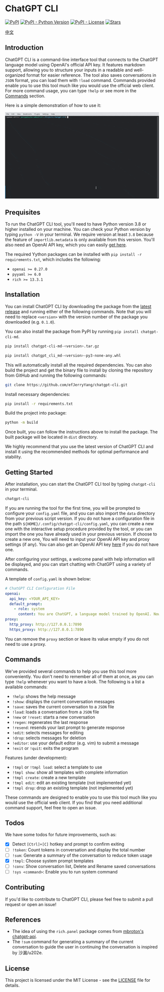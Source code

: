 # ChatGPT CLI

[![PyPI](https://img.shields.io/pypi/v/chatgpt-cli-md)](https://pypi.org/project/chatgpt-cli-md/)
[![PyPI - Python Version](https://img.shields.io/pypi/pyversions/chatgpt-cli-md)](https://pypi.org/project/chatgpt-cli-md/)
[![PyPI - License](https://img.shields.io/pypi/l/chatgpt-cli-md)](https://pypi.org/project/chatgpt-cli-md/)
[![Stars](https://img.shields.io/github/stars/efJerryYang/chatgpt-cli)](https://github.com/efJerryYang/chatgpt-cli/stargazers)

[中文](README_zh.md)

## Introduction

ChatGPT CLI is a command-line interface tool that connects to the ChatGPT language model
using OpenAI's official API key. It features markdown support, allowing you to structure
your inputs in a readable and well-organized format for easier reference. The tool also
saves conversations in `JSON` format, you can load them with `!load` command. Commands
provided enable you to use this tool much like you would use the official web client. For
more command usage, you can type `!help` or see more in the [Commands](#commands) section.

Here is a simple demonstration of how to use it:

![demo](docs/demo/ezgif.com-optimize.gif)

<!-- For more detailed information, please check out the `<link_to_docs>`. -->

## Prequisites

To run the ChatGPT CLI tool, you'll need to have Python version 3.8 or higher installed on
your machine. You can check your Python version by typing `python -V` in your terminal. We
require version at least `3.8` because the feature of `importlib.metadata` is only
available from this version. You'll also need an OpenAI API key, which you can easily
[get here](https://platform.openai.com/account/api-keys).

The required Yython packages can be installed with `pip install -r requirements.txt`,
which includes the following:

- `openai >= 0.27.0`
- `pyyaml >= 6.0`
- `rich >= 13.3.1`

## Installation

You can install ChatGPT CLI by downloading the package from the
[latest release](https://github.com/efJerryYang/chatgpt-cli/releases) and running either
of the following commands. Note that you will need to replace `<version>` with the version
number of the package you downloaded (e.g. `0.1.0`).

You can also install the package from PyPI by running `pip install chatgpt-cli-md`.

```sh
pip install chatgpt-cli-md-<version>.tar.gz
```

```sh
pip install chatgpt_cli_md-<version>-py3-none-any.whl
```

This will automatically install all the required dependencies. You can also build the
project and get the binary file to install by cloning the repository from GitHub and
running the following commands:

```sh
git clone https://github.com/efJerryYang/chatgpt-cli.git
```

Install necessary dependencies:

```sh
pip install -r requirements.txt
```

Build the project into package:

```sh
python -m build
```

Once built, you can follow the instructions above to install the package. The built
package will be located in `dist` directory.

We highly recommend that you use the latest version of ChatGPT CLI and install it using
the recommended methods for optimal performance and stability.

## Getting Started

After installation, you can start the ChatGPT CLI tool by typing `chatgpt-cli` in your
terminal.

```sh
chatgpt-cli
```

If you are running the tool for the first time, you will be prompted to configure your
`config.yaml` file, and you can also import the `data` directory from your previous script
version. If you do not have a configuration file in the path
`${HOME}/.config/chatgpt-cli/config.yaml`, you can create a new one with the interactive
setup procedure provided by the tool, or you can import the one you have already used in
your previous version. If choose to create a new one, You will need to input your OpenAI
API key and proxy settings (if any). You can also get an OpenAI API key
[here](https://platform.openai.com/account/api-keys) if you do not have one.

After configuring your settings, a welcome panel with help information will be displayed,
and you can start chatting with ChatGPT using a variety of commands.

A template of `config.yaml` is shown below:

```yaml
# ChatGPT CLI Configuration File
openai:
  api_key: <YOUR_API_KEY>
  default_prompt:
    - role: system
      content: You are ChatGPT, a language model trained by OpenAI. Now you are responsible for answering any questions the user asks.
proxy:
  http_proxy: http://127.0.0.1:7890
  https_proxy: http://127.0.0.1:7890
```

You can remove the `proxy` section or leave its value empty if you do not need to use a
proxy.

## Commands

We've provided several commands to help you use this tool more conveniently. You don't
need to remember all of them at once, as you can type `!help` whenever you want to have a
look. The following is a list a available commands:

- `!help`: shows the help message
- `!show`: displays the current conversation messages
- `!save`: saves the current conversation to a `JSON` file
- `!load`: loads a conversation from a `JSON` file
- `!new` or `!reset`: starts a new conversation
- `!regen`: regenerates the last response
- `!resend`: resends your last prompt to generate response
- `!edit`: selects messages for editing
- `!drop`: selects messages for deletion
- `!editor`: use your default editor (e.g. vim) to submit a message
- `!exit` or `!quit`: exits the program

Features (under development):

- `!tmpl` or `!tmpl load`: select a template to use
- `!tmpl show`: show all templates with complete information
- `!tmpl create`: create a new template
- `!tmpl edit`: edit an existing template (not implemented yet)
- `!tmpl drop`: drop an existing template (not implemented yet)

These commands are designed to enable you to use this tool much like you would use the
official web client. If you find that you need additional command support, feel free to
open an issue.

## Todos

We have some todos for future improvements, such as:

- [x] Detect `[Ctrl]+[C]` hotkey and prompt to confirm exiting
- [ ] `!token`: Count tokens in conversation and display the total number
- [ ] `!sum`: Generate a summary of the conversation to reduce token usage
- [x] `!tmpl`: Choose system prompt templates
- [ ] `!conv`: Show conversation list, Delete and Rename saved conversations
- [ ] `!sys <command>`: Enable you to run system command

## Contributing

If you'd like to contribute to ChatGPT CLI, please feel free to submit a pull request or
open an issue!

## References

- The idea of using the `rich.panel` package comes from
  [mbroton's chatgpt-api](https://github.com/mbroton/chatgpt-api).
- The `!sum` command for generating a summary of the current conversation to guide the
  user in continuing the conversation is inspired by 沙漏/u202e.

## License

This project is licensed under the MIT License - see the [LICENSE](LICENSE) file for
details.

